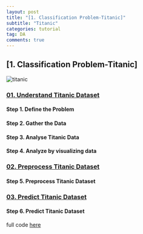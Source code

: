 ```yaml
---
layout: post
title: "[1. Classification Problem-Titanic]"
subtitle: "Titanic"
categories: tutorial
tag: DA
comments: true
---
```

## [1. Classification Problem-Titanic]

![titanic](https://raw.githubusercontent.com/PlanNoa/Deep-Learning-from-Scratch-for-newbie/master/%5B1.%20Classification%20Problem-Titanic%5D/imgs/00.titanic.jpg)

### [01. Understand Titanic Dataset](https://plannoa.github.io/tutorial/2020/06/21/01.-Understand-Titanic-Dataset/)

#### Step 1. Define the Problem

#### Step 2. Gather the Data

#### Step 3. Analyse Titanic Data

#### Step 4. Analyze by visualizing data

### [02. Preprocess Titanic Dataset](https://plannoa.github.io/tutorial/2020/06/22/02.-Preprocess-Titanic-Dataset/)

#### Step 5. Preprocess Titanic Dataset

### [03. Predict Titanic Dataset](https://plannoa.github.io/tutorial/2020/06/23/03.-Predict-Titanic-Dataset/)

#### Step 6. Predict Titanic Dataset



full code [here](https://github.com/PlanNoa/Deep-Learning-from-Scratch-for-newbie/blob/master/%5B1.%20Classification%20Problem-Titanic%5D/src/titanic.py)
